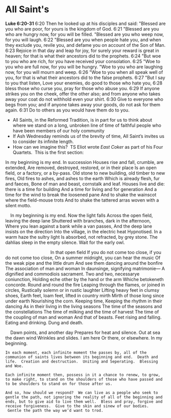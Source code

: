 # All Saint's

**Luke 6:20-31**
6:20 Then he looked up at his disciples and said: "Blessed are you who are poor, for yours is the kingdom of God.
6:21 "Blessed are you who are hungry now, for you will be filled. "Blessed are you who weep now, for you will laugh.
6:22 "Blessed are you when people hate you, and when they exclude you, revile you, and defame you on account of the Son of Man.
6:23 Rejoice in that day and leap for joy, for surely your reward is great in heaven; for that is what their ancestors did to the prophets.
6:24 "But woe to you who are rich, for you have received your consolation.
6:25 "Woe to you who are full now, for you will be hungry. "Woe to you who are laughing now, for you will mourn and weep.
6:26 "Woe to you when all speak well of you, for that is what their ancestors did to the false prophets.
6:27 "But I say to you that listen, Love your enemies, do good to those who hate you,
6:28 bless those who curse you, pray for those who abuse you.
6:29 If anyone strikes you on the cheek, offer the other also; and from anyone who takes away your coat do not withhold even your shirt.
6:30 Give to everyone who begs from you; and if anyone takes away your goods, do not ask for them again.
6:31 Do to others as you would have them do to you.

* All Saints, in the Reformed Tradition, is in part for us to think about where we stand on a long, unbroken line of time of faithful people who have been members of our holy community
* If Ash Wednesday reminds us of the brevity of time, All Saint’s invites us to consider its infinite length.  
* How can we imagine this?  TS Eliot wrote _East Coker_ as part of his Four Quartets.  This is the first section:

In my beginning is my end. In succession
Houses rise and fall, crumble, are extended,
Are removed, destroyed, restored, or in their place
Is an open field, or a factory, or a by-pass.
Old stone to new building, old timber to new fires,
Old fires to ashes, and ashes to the earth
Which is already flesh, fur and faeces,
Bone of man and beast, cornstalk and leaf.
Houses live and die: there is a time for building
And a time for living and for generation
And a time for the wind to break the loosened pane
And to shake the wainscot where the field-mouse trots
And to shake the tattered arras woven with a silent motto.

    In my beginning is my end. Now the light falls
Across the open field, leaving the deep lane
Shuttered with branches, dark in the afternoon,
Where you lean against a bank while a van passes,
And the deep lane insists on the direction
Into the village, in the electric heat
Hypnotised. In a warm haze the sultry light
Is absorbed, not refracted, by grey stone.
The dahlias sleep in the empty silence.
Wait for the early owl.

                                    In that open field
If you do not come too close, if you do not come too close,
On a summer midnight, you can hear the music
Of the weak pipe and the little drum
And see them dancing around the bonfire
The association of man and woman
In daunsinge, signifying matrimonie—
A dignified and commodiois sacrament.
Two and two, necessarye coniunction,
Holding eche other by the hand or the arm
Whiche betokeneth concorde. Round and round the fire
Leaping through the flames, or joined in circles,
Rustically solemn or in rustic laughter
Lifting heavy feet in clumsy shoes,
Earth feet, loam feet, lifted in country mirth
Mirth of those long since under earth
Nourishing the corn. Keeping time,
Keeping the rhythm in their dancing
As in their living in the living seasons
The time of the seasons and the constellations
The time of milking and the time of harvest
The time of the coupling of man and woman
And that of beasts. Feet rising and falling.
Eating and drinking. Dung and death.

    Dawn points, and another day
Prepares for heat and silence. Out at sea the dawn wind
Wrinkles and slides. I am here
Or there, or elsewhere. In my beginning.

	In each moment, each infinite moment the passes by, all of the communion of saints lives between its beginning and end.  Death and life.  Creation and destruction.  Uniting and Seperating.  Blessing and Woe.
	
	Each infinite moment then, possess in it a chance to renew, to grow, to make right, to stand on the shoulders of those who have passed and to be shoulders to stand on for those after us.
	
	And so, how should we respond?  We can live as a people who seek to gentle the path, not ignoring the reality of all of the beginning and ends, but to give aid to live them well.  Bless and pray, forgive and receive forgiveness.  Give to the skin and sinew of our bodies.  Gentle the path the way we’d want to trod.
